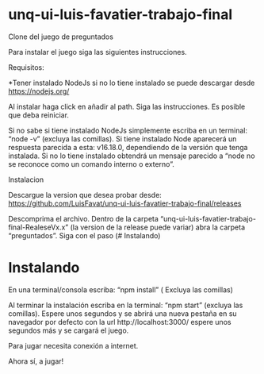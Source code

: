 # unq-ui-luis-favatier-trabajo-final
Clone del juego de preguntados

Para instalar el juego siga las siguientes instrucciones.


Requisitos:

*Tener instalado NodeJs si no lo tiene instalado se puede descargar desde https://nodejs.org/

Al instalar haga click en añadir al path. Siga las instrucciones. Es posible que deba reiniciar.

Si no sabe si tiene instalado NodeJs simplemente escriba en un terminal: “node -v” (excluya las comillas). Si tiene instalado Node aparecerá un respuesta parecida a esta: v16.18.0, dependiendo de la versión que tenga instalada. Si no lo tiene instalado obtendrá un mensaje parecido a “node no se reconoce como un comando interno o externo”.

Instalacion

Descargue la version que desea probar desde: https://github.com/LuisFavat/unq-ui-luis-favatier-trabajo-final/releases

Descomprima el archivo. 
Dentro de la carpeta “unq-ui-luis-favatier-trabajo-final-RealeseVx.x” (la version de la release puede variar)  abra la carpeta “preguntados”.
Siga con el paso (# Instalando)


# Instalando 


En una terminal/consola escriba: “npm install” ( Excluya las comillas)

Al terminar la instalación escriba en la terminal: “npm start” (excluya las comillas). Espere unos segundos y se abrirá una nueva pestaña en su navegador por defecto con la url http://localhost:3000/ espere unos segundos más y se cargará el juego.

Para jugar necesita conexión a internet.

Ahora sí, a jugar!
